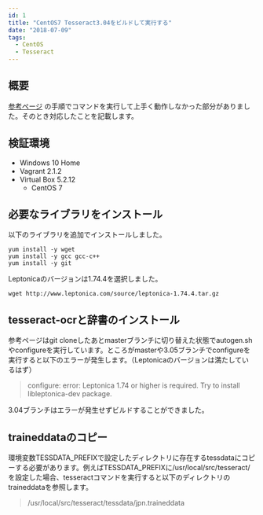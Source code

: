 ```yaml
---
id: 1
title: "CentOS7 Tesseract3.04をビルドして実行する"
date: "2018-07-09"
tags:
  - CentOS
  - Tesseract
---
```


## 概要

[参考ページ](https://qiita.com/hatahata/items/4daddebb5e84ea575332) の手順でコマンドを実行して上手く動作しなかった部分がありました。そのとき対応したことを記載します。

## 検証環境

- Windows 10 Home
- Vagrant 2.1.2
- Virtual Box 5.2.12
  - CentOS 7

## 必要なライブラリをインストール

以下のライブラリを追加でインストールしました。

```shell
yum install -y wget
yum install -y gcc gcc-c++
yum install -y git
```

Leptonicaのバージョンは1.74.4を選択しました。

```shell
wget http://www.leptonica.com/source/leptonica-1.74.4.tar.gz
```

## tesseract-ocrと辞書のインストール

参考ページはgit cloneしたあとmasterブランチに切り替えた状態でautogen.shやconfigureを実行しています。ところがmasterや3.05ブランチでconfigureを実行すると以下のエラーが発生します。（Leptonicaのバージョンは満たしているはず）

> configure: error: Leptonica 1.74 or higher is required. Try to install libleptonica-dev package. 

3.04ブランチはエラーが発生せずビルドすることができました。

## traineddataのコピー

環境変数TESSDATA_PREFIXで設定したディレクトリに存在するtessdataにコピーする必要があります。例えばTESSDATA_PREFIXに/usr/local/src/tesseract/を設定した場合、tesseractコマンドを実行すると以下のディレクトリのtraineddataを参照します。

> /usr/local/src/tesseract/tessdata/jpn.traineddata
